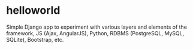 # helloworld
Simple Django app to experiment with various layers and elements of the framework, JS (Ajax, AngularJS), Python, RDBMS (PostgreSQL, MySQL, SQLite), Bootstrap, etc.
